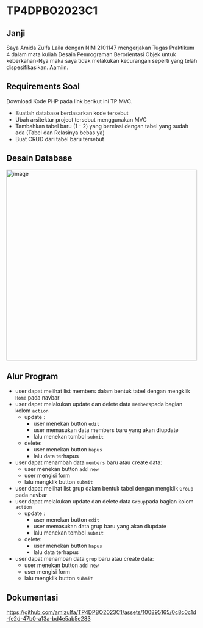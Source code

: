 # TP4DPBO2023C1

## Janji
Saya Amida Zulfa Laila dengan NIM 2101147 mengerjakan Tugas Praktikum 4 dalam mata kuliah Desain Pemrograman Berorientasi Objek untuk keberkahan-Nya maka saya tidak melakukan kecurangan seperti yang telah dispesifikasikan. Aamiin.

## Requirements Soal
Download Kode PHP pada link berikut ini TP MVC.
- Buatlah database berdasarkan kode tersebut
- Ubah arsitektur project tersebut menggunakan MVC
- Tambahkan tabel baru (1 - 2) yang berelasi dengan tabel yang sudah ada (Tabel dan Relasinya bebas ya)
- Buat CRUD dari tabel  baru tersebut

## Desain Database
<img width="500" alt="image" src="https://github.com/amizulfa/TP4DPBO2023C1/assets/100895165/1dd0c06c-b3b7-4f83-b788-3bb62ea66a9b">

## Alur Program
- user dapat melihat list members dalam bentuk tabel dengan mengklik ```Home``` pada navbar
- user dapat melakukan update dan delete data ```members```pada bagian kolom ```action```
  - update :
    - user menekan button ```edit```
    - user memasukan data members baru yang akan diupdate
    - lalu menekan tombol ```submit```
  - delete:
    - user menekan button ```hapus```
    - lalu data terhapus
- user dapat menambah data ```members``` baru atau create data:
  - user menekan button ```add new```
  - user mengisi form
  - lalu mengklik button ```submit``` 
- user dapat melihat list grup dalam bentuk tabel dengan mengklik ```Group``` pada navbar
- user dapat melakukan update dan delete data ```Group```pada bagian kolom ```action```
  - update :
    - user menekan button ```edit```
    - user memasukan data grup baru yang akan diupdate
    - lalu menekan tombol ```submit```
  - delete:
    - user menekan button ```hapus```
    - lalu data terhapus
- user dapat menambah data ```grup``` baru atau create data:
  - user menekan button ```add new```
  - user mengisi form
  - lalu mengklik button ```submit``` 

## Dokumentasi
https://github.com/amizulfa/TP4DPBO2023C1/assets/100895165/0c8c0c1d-fe2d-47b0-a13a-bd4e5ab5e283

